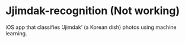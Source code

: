 # Jjimdak-recognition (Not working)
iOS app that classifies ‘Jjimdak’ (a Korean dish) photos using machine learning.
